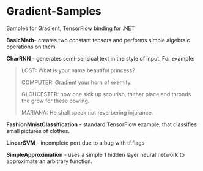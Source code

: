 # Gradient-Samples
Samples for Gradient, TensorFlow binding for .NET

**BasicMath**- creates two constant tensors and performs simple algebraic operations on them

**CharRNN** - generates semi-sensical text in the style of input. For example:
> LOST:
> What is your name beautiful princess?
>
> COMPUTER:
> Gradient your horn of exemity.
>
> GLOUCESTER:
> how one sick up scourish, thither place and thronds the grow for these bowing.
> 
> MARIANA:
> He shall speak not reverbering injurance.

**FashionMnistClassification** - standard TensorFlow example, that classifies small pictures of clothes.

**LinearSVM** - incomplete port due to a bug with tf.flags

**SimpleApproximation** - uses a simple 1 hidden layer neural network to approximate an arbitrary function.
